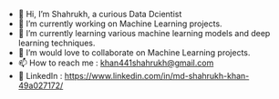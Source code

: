 - 👋 Hi, I’m Shahrukh, a curious Data Dcientist
- 👀 I’m currently working on Machine Learning projects.
- 🌱 I’m currently learning various machine learning models and deep learning techniques.
- 💞️ I’m would love to collaborate on Machine Learning projects.
- 📫 How to reach me : khan441shahrukh@gmail.com
- 💞️ LinkedIn : https://www.linkedin.com/in/md-shahrukh-khan-49a027172/

<!---
khan441shahrukh/khan441shahrukh is a ✨ special ✨ repository because its `README.md` (this file) appears on your GitHub profile.
You can click the Preview link to take a look at your changes.
--->

